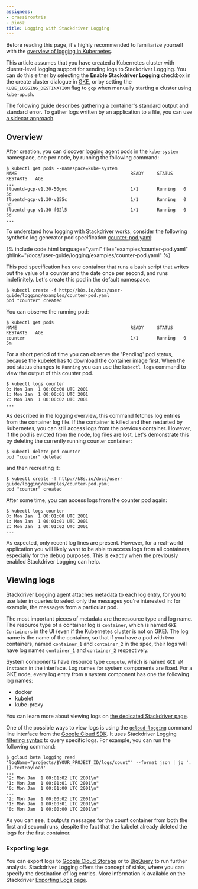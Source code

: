 ```yaml
---
assignees:
- crassirostris
- piosz
title: Logging with Stackdriver Logging
---
```


Before reading this page, it's highly recommended to familiarize yourself with the [overview of logging in Kubernetes](/docs/user-guide/logging/overview).

This article assumes that you have created a Kubernetes cluster with cluster-level logging support for sending logs to Stackdriver Logging. You can do this either by selecting the  **Enable Stackdriver Logging** checkbox in the create cluster dialogue in [GKE](https://cloud.google.com/container-engine/), or by setting the `KUBE_LOGGING_DESTINATION` flag to `gcp` when manually starting a cluster using `kube-up.sh`.

The following guide describes gathering a container's standard output and standard error. To gather logs written by an application to a file, you can use [a sidecar approach](https://github.com/kubernetes/contrib/blob/master/logging/fluentd-sidecar-gcp/README.md).

## Overview

After creation, you can discover logging agent pods in the `kube-system` namespace,
one per node, by running the following command:

```shell
$ kubectl get pods --namespace=kube-system
NAME                                           READY     STATUS    RESTARTS   AGE
...
fluentd-gcp-v1.30-50gnc                        1/1       Running   0          5d
fluentd-gcp-v1.30-v255c                        1/1       Running   0          5d
fluentd-gcp-v1.30-f02l5                        1/1       Running   0          5d
...
```

To understand how logging with Stackdriver works, consider the following
synthetic log generator pod specification [counter-pod.yaml](/docs/user-guide/logging/examples/counter-pod.yaml):

{% include code.html language="yaml" file="examples/counter-pod.yaml" ghlink="/docs/user-guide/logging/examples/counter-pod.yaml" %}

This pod specification has one container that runs a bash script
that writes out the value of a counter and the date once per
second, and runs indefinitely. Let's create this pod in the default namespace.

```shell
$ kubectl create -f http://k8s.io/docs/user-guide/logging/examples/counter-pod.yaml
pod "counter" created
```

You can observe the running pod:

```shell
$ kubectl get pods
NAME                                           READY     STATUS    RESTARTS   AGE
counter                                        1/1       Running   0          5m
```

For a short period of time you can observe the 'Pending' pod status, because the kubelet
has to download the container image first. When the pod status changes to `Running`
you can use the `kubectl logs` command to view the output of this counter pod.

```shell
$ kubectl logs counter
0: Mon Jan  1 00:00:00 UTC 2001
1: Mon Jan  1 00:00:01 UTC 2001
2: Mon Jan  1 00:00:02 UTC 2001
...
```

As described in the logging overview, this command fetches log entries
from the container log file. If the container is killed and then restarted by
Kubernetes, you can still access logs from the previous container. However,
if the pod is evicted from the node, log files are lost. Let's demonstrate this
by deleting the currently running counter container:

```shell
$ kubectl delete pod counter
pod "counter" deleted
```

and then recreating it:

```shell
$ kubectl create -f http://k8s.io/docs/user-guide/logging/examples/counter-pod.yaml
pod "counter" created
```

After some time, you can access logs from the counter pod again:

```shell
$ kubectl logs counter
0: Mon Jan  1 00:01:00 UTC 2001
1: Mon Jan  1 00:01:01 UTC 2001
2: Mon Jan  1 00:01:02 UTC 2001
...
```

As expected, only recent log lines are present. However, for a real-world
application you will likely want to be able to access logs from all containers,
especially for the debug purposes. This is exactly when the previously enabled
Stackdriver Logging can help.

## Viewing logs

Stackdriver Logging agent attaches metadata to each log entry, for you to use later
in queries to select only the messages you're interested in: for example,
the messages from a particular pod.

The most important pieces of metadata are the resource type and log name.
The resource type of a container log is `container`, which is named
`GKE Containers` in the UI (even if the Kubernetes cluster is not on GKE).
The log name is the name of the container, so that if you have a pod with
two containers, named `container_1` and `container_2` in the spec, their logs
will have log names `container_1` and `container_2` respectively.

System components have resource type `compute`, which is named
`GCE VM Instance` in the interface. Log names for system components are fixed.
For a GKE node, every log entry from a system component has one the following
log names:

* docker
* kubelet
* kube-proxy

You can learn more about viewing logs on [the dedicated Stackdriver page](https://cloud.google.com/logging/docs/view/logs_viewer).

One of the possible ways to view logs is using the
[`gcloud logging`](https://cloud.google.com/logging/docs/api/gcloud-logging)
command line interface from the [Google Cloud SDK](https://cloud.google.com/sdk/).
It uses Stackdriver Logging [filtering syntax](https://cloud.google.com/logging/docs/view/advanced_filters)
to query specific logs. For example, you can run the following command:

```shell
$ gcloud beta logging read 'logName="projects/$YOUR_PROJECT_ID/logs/count"' --format json | jq '.[].textPayload'
...
"2: Mon Jan  1 00:01:02 UTC 2001\n"
"1: Mon Jan  1 00:01:01 UTC 2001\n"
"0: Mon Jan  1 00:01:00 UTC 2001\n"
...
"2: Mon Jan  1 00:00:02 UTC 2001\n"
"1: Mon Jan  1 00:00:01 UTC 2001\n"
"0: Mon Jan  1 00:00:00 UTC 2001\n"
```

As you can see, it outputs messages for the count container from both
the first and second runs, despite the fact that the kubelet already deleted
the logs for the first container.

### Exporting logs

You can export logs to [Google Cloud Storage](https://cloud.google.com/storage/)
or to [BigQuery](https://cloud.google.com/bigquery/) to run further
analysis. Stackdriver Logging offers the concept of sinks, where you can
specify the destination of log entries. More information is available on
the Stackdriver [Exporting Logs page](https://cloud.google.com/logging/docs/export/configure_export_v2).
